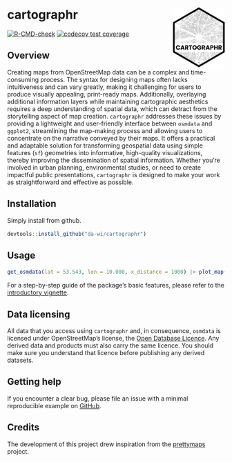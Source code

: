 <!-- README.md is generated from README.Rmd. Please edit that file -->

# cartographr <a href='https://da-wi.github.io/cartographr'><img src="man/figures/logo.png" align="right" height="139" /></a>

[![R-CMD-check](https://github.com/da-wi/cartographr/actions/workflows/R-CMD-check.yaml/badge.svg)](https://github.com/da-wi/cartographr/actions/workflows/R-CMD-check.yaml)
[![codecov test
coverage](https://codecov.io/gh/da-wi/cartographr/branch/develop/graph/badge.svg)](https://app.codecov.io/gh/da-wi/cartographr?branch=develop)

## Overview

Creating maps from OpenStreetMap data can be a complex and
time-consuming process. The syntax for designing maps often lacks
intuitiveness and can vary greatly, making it challenging for users to
produce visually appealing, print-ready maps. Additionally, overlaying
additional information layers while maintaining cartographic aesthetics
requires a deep understanding of spatial data, which can detract from
the storytelling aspect of map creation. `cartographr` addresses these
issues by providing a lightweight and user-friendly interface between
`osmdata` and `ggplot2`, streamlining the map-making process and
allowing users to concentrate on the narrative conveyed by their maps.
It offers a practical and adaptable solution for transforming geospatial
data using simple features (`sf`) geometries into informative,
high-quality visualizations, thereby improving the dissemination of
spatial information. Whether you’re involved in urban planning,
environmental studies, or need to create impactful public presentations,
`cartographr` is designed to make your work as straightforward and
effective as possible.

## Installation

Simply install from github.

``` r
devtools::install_github("da-wi/cartographr")
```

## Usage

``` r
get_osmdata(lat = 53.543, lon = 10.000, x_distance = 1000) |> plot_map()
```

For a step-by-step guide of the package’s basic features, please refer
to the [introductory
vignette](https://da-wi.github.io/cartographr/articles/cartographr.html).

## Data licensing

All data that you access using `cartographr` and, in consequence,
`osmdata` is licensed under OpenStreetMap’s license, the
<a href="https://wiki.osmfoundation.org/wiki/Licence">Open Database
Licence</a>. Any derived data and products must also carry the same
licence. You should make sure you understand that licence before
publishing any derived datasets.

## Getting help

If you encounter a clear bug, please file an issue with a minimal
reproducible example on
<a href="https://github.com/da-wi/cartographr/issues">GitHub</a>.

## Credits

The development of this project drew inspiration from the
[prettymaps](https://github.com/marceloprates/prettymaps) project.
